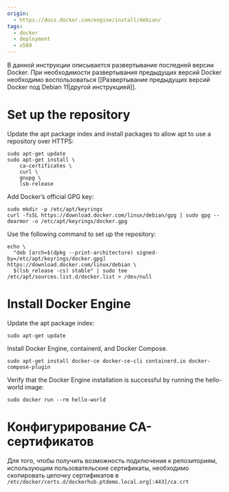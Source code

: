 ```yaml
---
origin:
  - https://docs.docker.com/engine/install/debian/
tags:
  - docker
  - deployment
  - x509
---
```

В данной инструкции описывается развертывание последней версии Docker. При необходимости развертывания предыдущих версий Docker необходимо воспользоваться [[Развертывание предыдущих версий Docker под Debian 11|другой инструкцией]].
# Set up the repository
Update the apt package index and install packages to allow apt to use a repository over HTTPS:
```
sudo apt-get update
sudo apt-get install \
    ca-certificates \
    curl \
    gnupg \
    lsb-release
```
Add Docker’s official GPG key:
```
sudo mkdir -p /etc/apt/keyrings
curl -fsSL https://download.docker.com/linux/debian/gpg | sudo gpg --dearmor -o /etc/apt/keyrings/docker.gpg
```
Use the following command to set up the repository:
```
echo \
  "deb [arch=$(dpkg --print-architecture) signed-by=/etc/apt/keyrings/docker.gpg] https://download.docker.com/linux/debian \
  $(lsb_release -cs) stable" | sudo tee /etc/apt/sources.list.d/docker.list > /dev/null
```
# Install Docker Engine
Update the apt package index:
```
sudo apt-get update
```
Install Docker Engine, containerd, and Docker Compose.
```
sudo apt-get install docker-ce docker-ce-cli containerd.io docker-compose-plugin
```
Verify that the Docker Engine installation is successful by running the hello-world image:
```
sudo docker run --rm hello-world
```
# Конфигурирование CA-сертификатов
Для того, чтобы получить возможность подключения к репозиториям, использующим пользовательские сертификаты, необходимо скопировать цепочку сертификатов в 
`/etc/docker/certs.d/dockerhub.ptdemo.local.org[:443]/ca.crt`